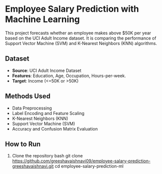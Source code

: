 # Employee Salary Prediction with Machine Learning

This project forecasts whether an employee makes above $50K per year based on the UCI Adult Income dataset. It is comparing the performance of Support Vector Machine (SVM) and K-Nearest Neighbors (KNN) algorithms.

## Dataset
- **Source**: UCI Adult Income Dataset
- **Features**: Education, Age, Occupation, Hours-per-week.
- **Target**: Income (<=50K or >50K)

## Methods Used
- Data Preprocessing
- Label Encoding and Feature Scaling
- K-Nearest Neighbors (KNN)
- Support Vector Machine (SVM)
- Accuracy and Confusion Matrix Evaluation

## How to Run

1. Clone the repository
bash
git clone https://github.com/greeshavaishnavi09/employee-salary-prediction-greeshavaishnavi.git
cd employee-salary-prediction-ml
